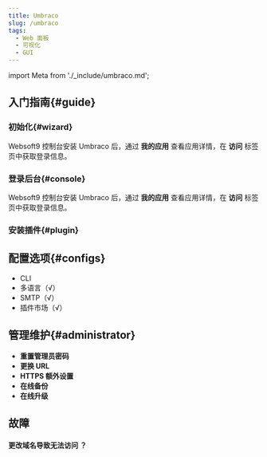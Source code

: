 ```yaml
---
title: Umbraco
slug: /umbraco
tags:
  - Web 面板
  - 可视化
  - GUI
---
```


import Meta from './_include/umbraco.md';

<Meta name="meta" />

## 入门指南{#guide}

### 初始化{#wizard}

Websoft9 控制台安装 Umbraco 后，通过 **我的应用** 查看应用详情，在 **访问** 标签页中获取登录信息。  

### 登录后台{#console}

Websoft9 控制台安装 Umbraco 后，通过 **我的应用** 查看应用详情，在 **访问** 标签页中获取登录信息。  

### 安装插件{#plugin}

## 配置选项{#configs}

- CLI
- 多语言（√）
- SMTP（√）
- 插件市场（√）

## 管理维护{#administrator}

- **重置管理员密码**
- **更换 URL**
- **HTTPS 额外设置**
- **在线备份**
- **在线升级**

## 故障

#### 更改域名导致无法访问 ？